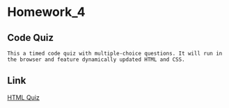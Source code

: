 # Homework_4
## Code Quiz
```
This a timed code quiz with multiple-choice questions. It will run in the browser and feature dynamically updated HTML and CSS.
```
## Link
[HTML Quiz](https://terry0532.github.io/Homework_4/)
